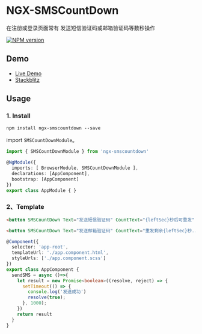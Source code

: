 # NGX-SMSCountDown

在注册或登录页面常有 发送短信验证码或邮箱验证码等数秒操作

[![NPM version](https://img.shields.io/npm/v/ngx-smscountdown.svg)](https://www.npmjs.com/package/ngx-smscountdown)

## Demo
- [Live Demo](https://angular-mmwr56.stackblitz.io)
- [Stackblitz](https://stackblitz.com/edit/angular-mmwr56?file=src%2Fmain.ts)

## Usage

### 1. Install

```
npm install ngx-smscountdown --save
```

import `SMSCountDownModule`。

```typescript
import { SMSCountDownModule } from 'ngx-smscountdown'

@NgModule({
  imports: [ BrowserModule, SMSCountDownModule ],
  declarations: [AppComponent],
  bootstrap: [AppComponent]
})
export class AppModule { }
```

### 2、Template

```html
<button SMSCountDown Text="发送短信验证码" CountText="{leftSec}秒后可重发" [SendFun]="sendSMS">发送短信验证码</button>

<button SMSCountDown Text="发送邮箱验证码" CountText="重发剩余{leftSec}秒..." CompleteText="重新发送" [MaxCounting]="8" [SendFun]="sendSMS">发送邮箱验证码</button>
```

```typescript
@Component({
  selector: 'app-root',
  templateUrl: './app.component.html',
  styleUrls: ['./app.component.scss']
})
export class AppComponent {
  sendSMS = async ()=>{
    let result = new Promise<boolean>((resolve, reject) => {
      setTimeout(() => {
        console.log('发送成功')
        resolve(true);
      }, 1000);
    })
    return result
  } 
}

```